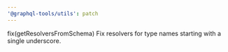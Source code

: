 ```yaml
---
'@graphql-tools/utils': patch
---
```


fix(getResolversFromSchema) Fix resolvers for type names starting with a single underscore.
